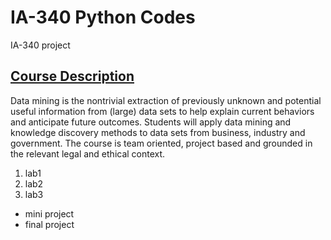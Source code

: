 # IA-340 Python Codes

IA-340 project

## [Course Description](https://catalog.jmu.edu/preview_course_nopop.php?catoid=50&coid=258336)
Data mining is the nontrivial extraction of previously unknown and potential useful information from (large) data sets to help explain current behaviors and anticipate future outcomes. Students will apply data mining and knowledge discovery methods to data sets from business, industry and government. The course is team oriented, project based and grounded in the relevant legal and ethical context.


1. lab1
2. lab2
3. lab3

- mini project
- final project
